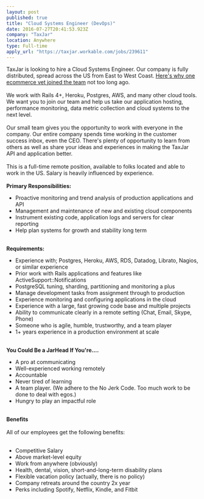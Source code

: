 ```yaml
---
layout: post
published: true
title: "Cloud Systems Engineer (DevOps)"
date: 2016-07-27T20:41:53.923Z
company: "TaxJar"
location: Anywhere
type: Full-time
apply_url: "https://taxjar.workable.com/jobs/239611"
---
```


<div>TaxJar is looking to hire a Cloud Systems Engineer. Our company is fully distributed, spread across the US from East to West Coast.&#xA0;<a href="http://blog.taxjar.com/ryan-thompson-taxjar/">Here&apos;s why one ecommerce vet joined the team</a>&#xA0;not too long ago.</div><div class="paragraph_break"><br></div><div>We work with Rails 4+, Heroku, Postgres, AWS, and many other cloud tools. We want you to join our team and help us take our application hosting, performance monitoring, data metric collection and cloud systems to the next level.&#xA0;</div><div class="paragraph_break"><br></div><div>Our small team gives you the opportunity to work with everyone in the company. Our entire company spends time working in the customer success inbox, even the CEO. There&apos;s plenty of opportunity to learn from others as well as share your ideas and experiences in making the TaxJar API and application better.</div><div class="paragraph_break"><br></div><div>This is a full-time remote position, available to folks located and able to work in the US. Salary is heavily influenced by experience.</div><div><strong><br></strong></div><div><strong>Primary Responsibilities:</strong><br></div><ul><li>Proactive monitoring and trend analysis of production applications and API</li><li>Management and maintenance of new and existing cloud components</li><li>Instrument existing code, application logs and servers for clear reporting</li><li>Help plan systems for growth and stability long term</li></ul><div class="paragraph_break"><br></div><div><strong>Requirements:</strong></div><ul><li>Experience with; Postgres, Heroku, AWS, RDS, Datadog, Librato, Nagios, or similar experience</li><li>Prior work with Rails applications and features like ActiveSupport::Notifications</li><li>PostgreSQL tuning, sharding, partitioning and monitoring a plus</li><li>Manage development tasks from assignment through to production</li><li>Experience monitoring and configuring applications in the cloud</li><li>Experience with a large, fast growing code base and multiple projects</li><li>Ability to communicate clearly in a remote setting (Chat, Email, Skype, Phone)</li><li>Someone who is agile, humble, trustworthy, and a team player</li><li>1+ years experience in a production environment at scale</li></ul><div class="paragraph_break"><br></div><div><strong>You Could Be a JarHead If You&apos;re....</strong></div><ul><li>A pro at communicating</li><li>Well-experienced working remotely</li><li>Accountable</li><li>Never tired of learning</li><li>A team player. (We adhere to the No Jerk Code. Too much work to be done to deal with egos.)</li><li>Hungry to play an impactful role</li></ul><div class="paragraph_break"><br></div><div><strong>Benefits</strong></div><div><strong><br></strong></div><div>All of our employees get the following benefits:</div><div class="paragraph_break"><br></div><ul><li>Competitive Salary</li><li>Above market-level equity</li><li>Work from anywhere (obviously)</li><li>Health, dental, vision, short-and-long-term disability plans</li><li>Flexible vacation policy (actually, there is no policy)</li><li>Company retreats around the country 2x year</li><li>Perks including Spotify, Netflix, Kindle, and Fitbit</li></ul>
